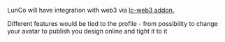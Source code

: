 LunCo will have integration with web3 via [lc-web3 addon.](https://github.com/LunCoSim/lc-web3)

Different features would be tied to the profile - from possibility to change your avatar to publish you design online and tight it to it